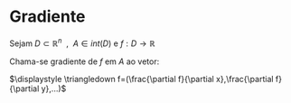 
# Gradiente

Sejam $D \subset \mathbb R^n~~,~~A\in int(D)$ e $f:D\to\mathbb R$

Chama-se gradiente de $f$ em $A$ ao vetor:

$\displaystyle \triangledown f=(\frac{\partial f}{\partial x},\frac{\partial f}{\partial y},...)$   